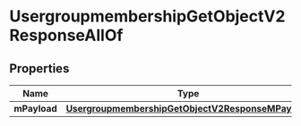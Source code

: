 

# UsergroupmembershipGetObjectV2ResponseAllOf

## Properties

Name | Type | Description | Notes
------------ | ------------- | ------------- | -------------
**mPayload** | [**UsergroupmembershipGetObjectV2ResponseMPayload**](UsergroupmembershipGetObjectV2ResponseMPayload.md) |  | 




